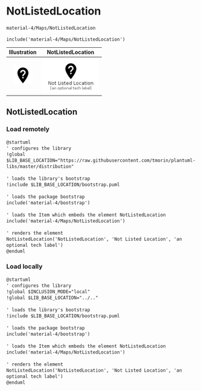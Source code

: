 # NotListedLocation


```text
material-4/Maps/NotListedLocation
```

```text
include('material-4/Maps/NotListedLocation')
```



| Illustration | NotListedLocation |
| :---: | :---: |
| ![illustration for Illustration](../../material-4/Maps/NotListedLocation.png) | ![illustration for NotListedLocation](../../material-4/Maps/NotListedLocation.Local.png) |




## NotListedLocation

### Load remotely
```plantuml
@startuml
' configures the library
!global $LIB_BASE_LOCATION="https://raw.githubusercontent.com/tmorin/plantuml-libs/master/distribution"

' loads the library's bootstrap
!include $LIB_BASE_LOCATION/bootstrap.puml

' loads the package bootstrap
include('material-4/bootstrap')

' loads the Item which embeds the element NotListedLocation
include('material-4/Maps/NotListedLocation')

' renders the element
NotListedLocation('NotListedLocation', 'Not Listed Location', 'an optional tech label')
@enduml
```

### Load locally
```plantuml
@startuml
' configures the library
!global $INCLUSION_MODE="local"
!global $LIB_BASE_LOCATION="../.."

' loads the library's bootstrap
!include $LIB_BASE_LOCATION/bootstrap.puml

' loads the package bootstrap
include('material-4/bootstrap')

' loads the Item which embeds the element NotListedLocation
include('material-4/Maps/NotListedLocation')

' renders the element
NotListedLocation('NotListedLocation', 'Not Listed Location', 'an optional tech label')
@enduml
```

